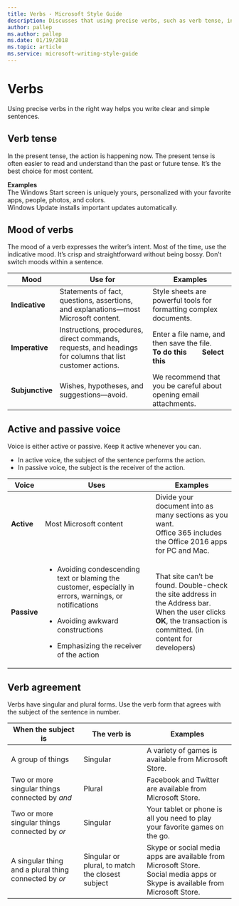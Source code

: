 ```yaml
---
title: Verbs - Microsoft Style Guide
description: Discusses that using precise verbs, such as verb tense, in the right way helps you write clear and simple sentences.
author: pallep
ms.author: pallep
ms.date: 01/19/2018
ms.topic: article
ms.service: microsoft-writing-style-guide
---
```


# Verbs

 Using precise verbs in the right way helps you write clear and simple sentences.

## Verb tense

In
the present tense, the action is happening now. The present tense
is often easier to read and understand than the past or future
tense. It’s the best choice for most content. 

**Examples**  
The Windows Start screen is uniquely yours, personalized with your favorite apps, people, photos, and colors.  
Windows Update installs important updates automatically.

## Mood of verbs

The
mood of a verb expresses the writer’s intent. Most of the time,
use the indicative mood. It’s crisp and straightforward without
being bossy. Don’t switch moods within a sentence.


|    **Mood**     |                                                **Use for**                                                |                                                       **Examples**                                                        |
|-----------------|-----------------------------------------------------------------------------------------------------------|---------------------------------------------------------------------------------------------------------------------------|
| **Indicative**  |            Statements of fact, questions, assertions, and explanations—most Microsoft content.            |                             Style sheets are powerful tools for formatting complex documents.                             |
| **Imperative**  | Instructions, procedures, direct commands, requests, and headings for columns that list customer actions. | Enter a file name, and then save the file.<br />**To do this&nbsp;&nbsp;&nbsp;&nbsp;&nbsp;&nbsp;&nbsp;&nbsp;Select this** |
| **Subjunctive** |                                Wishes, hypotheses, and suggestions—avoid.                                 |                             We recommend that you be careful about opening email attachments.                             |

## Active and passive voice

Voice is either active or passive. Keep it active whenever you can.

  - In active voice, the subject of the sentence performs the action. 
  - In passive voice, the subject is the receiver of the action.

|  **Voice**  |                                                                                                             **Uses**                                                                                                              |                                                                              **Examples**                                                                               |
|-------------|-----------------------------------------------------------------------------------------------------------------------------------------------------------------------------------------------------------------------------------|-------------------------------------------------------------------------------------------------------------------------------------------------------------------------|
| **Active**  |                                                                                                      Most Microsoft content                                                                                                       |                         Divide your document into as many sections as you want. <br />Office 365 includes the Office 2016 apps for PC and Mac.                          |
| **Passive** | <ul><li>Avoiding condescending text or blaming the customer, especially in errors, warnings, or notifications</ul></li> <ul><li>Avoiding awkward constructions</ul></li> <ul><li>Emphasizing the receiver of the action</ul></li> | That site can’t be found. Double-check the site address in the Address bar.<br />When the user clicks **OK**, the transaction is committed. (in content for developers) |

## Verb agreement

Verbs
have singular and plural forms. Use the verb form that
agrees with the subject of the sentence in number. 


|                **When the subject is**                |                 **The verb is**                  |                                                           **Examples**                                                            |
|-------------------------------------------------------|--------------------------------------------------|-----------------------------------------------------------------------------------------------------------------------------------|
|                   A group of things                   |                     Singular                     |                                       A variety of games is available from Microsoft Store.                                       |
|    Two or more singular things connected by *and*     |                      Plural                      |                                     Facebook and Twitter are available from Microsoft Store.                                      |
|     Two or more singular things connected by *or*     |                     Singular                     |                            Your tablet or phone is all you need to play your favorite games on the go.                            |
| A singular thing and a plural thing connected by *or* | Singular or plural, to match the closest subject | Skype or social media apps are available from Microsoft Store.<br />Social media apps or Skype is available from Microsoft Store. |

